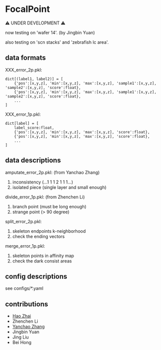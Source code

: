 # FocalPoint
:warning: UNDER DEVELOPMENT :warning:

now testing on 'wafer 14'. (by Jingbin Yuan)

also testing on 'scn stacks' and 'zebrafish lc area'.

## data formats

XXX_error_2p.pkl:
```
dict[(label1, label2)] = [
    {'pos':[x,y,z], 'min':[x,y,z], 'max':[x,y,z], 'sample1':[x,y,z], 'sample2':[x,y,z], 'score':float}, 
    {'pos':[x,y,z], 'min':[x,y,z], 'max':[x,y,z], 'sample1':[x,y,z], 'sample2':[x,y,z], 'score':float}, 
    ...
]
```

XXX_error_1p.pkl:
```
dict[label] = [
    label_score:float, 
    {'pos':[x,y,z], 'min':[x,y,z], 'max':[x,y,z], 'score':float}, 
    {'pos':[x,y,z], 'min':[x,y,z], 'max':[x,y,z], 'score':float}, 
    ...
]
```

## data descriptions

amputate_error_2p.pkl: (from Yanchao Zhang)
1. inconsistency (...1 1 1 2 1 1 1...)
2. isolated piece (single layer and small enough)

divide_error_1p.pkl: (from Zhenchen Li)
1. branch point (must be long enough)
2. strange point (> 90 degree)

split_error_2p.pkl:
1. skeleton endpoints k-neighborhood
2. check the ending vectors

merge_error_1p.pkl:
1. skeleton points in affinity map
2. check the dark consist areas

## config descriptions

see configs/*.yaml

## contributions

* [Hao Zhai](https://github.com/JackieZhai)
* Zhenchen Li
* [Yanchao Zhang](https://github.com/Cristand)
* Jingbin Yuan
* Jing Liu
* Bei Hong